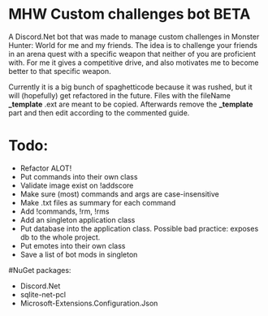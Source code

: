 # MHW Custom challenges bot BETA

A Discord.Net bot that was made to manage custom challenges in Monster Hunter: World for me and my friends. The idea is to challenge your friends in an arena quest with a specific weapon that neither of you are proficient with. For me it gives a competitive drive, and also motivates me to become better to that specific weapon.

Currently it is a big bunch of spaghetticode because it was rushed, but it will (hopefully) get refactored in the future. Files with the fileName **\_template** .ext are meant to be copied. Afterwards remove the **\_template** part and then edit according to the commented guide.

# Todo:
* Refactor ALOT!
* Put commands into their own class
* Validate image exist on !addscore
* Make sure (most) commands and args are case-insensitive
* Make .txt files as summary for each command
* Add !commands, !rm, !rms
* Add an singleton application class
* Put database into the application class. Possible bad practice: exposes db to the whole project.
* Put emotes into their own class
* Save a list of bot mods in singleton

#NuGet packages:
* Discord.Net
* sqlite-net-pcl
* Microsoft-Extensions.Configuration.Json
